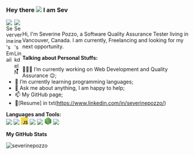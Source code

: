 ### Hey there <img src="https://media.giphy.com/media/hvRJCLFzcasrR4ia7z/giphy.gif" width="25px"> I am Sev

<a href="mailto:seve.pozzo@orange.fr">
  <img align="left" alt="Severine's Email" width="22px" src="https://www.flaticon.com/svg/static/icons/svg/73/73290.svg" />
</a>
<a href="https://www.linkedin.com/in/severinepozzo/">
  <img align="left" alt="Severine's LinkdeIN" width="22px" src="https://cdn.jsdelivr.net/npm/simple-icons@v3/icons/linkedin.svg" />
</a>

<br />


Hi, I'm Severine Pozzo, a Software Quality Assurance Tester living in Vancouver, Canada. I am currently, Freelancing and looking for my next opportunity. 

  
**Talking about Personal Stuffs:**
- 🙍🏽‍💻 I’m currently working on Web Development and Quality Assurance :wink:;
- 🌱 I’m currently learning programming languages; 
- 💬 Ask me about anything, I am happy to help;
- 📫 My GitHub page;
- 📝[Resume] in txt(https://www.linkedin.com/in/severinepozzo/)


**Languages and Tools:**  
<code><img height="20" src="https://upload.wikimedia.org/wikipedia/commons/thumb/6/61/HTML5_logo_and_wordmark.svg/1200px-HTML5_logo_and_wordmark.svg.png"></code>
<code><img height="20" src="https://upload.wikimedia.org/wikipedia/commons/thumb/d/d5/CSS3_logo_and_wordmark.svg/1200px-CSS3_logo_and_wordmark.svg.png"></code>
<code><img height="20" src="https://raw.githubusercontent.com/github/explore/80688e429a7d4ef2fca1e82350fe8e3517d3494d/topics/javascript/javascript.png"></code>
<code><img height="20" src="https://upload.wikimedia.org/wikipedia/commons/thumb/9/9a/Visual_Studio_Code_1.35_icon.svg/1200px-Visual_Studio_Code_1.35_icon.svg.png"></code>
<code><img height="20" src="https://cdn.mos.cms.futurecdn.net/SDDw7CnuoUGax6x9mTo7dd.jpg"></code>
<code><img height="20" src="https://raw.githubusercontent.com/github/explore/80688e429a7d4ef2fca1e82350fe8e3517d3494d/topics/nodejs/nodejs.png"></code>
<code><img height="20" src="https://cloudblogs.microsoft.com/uploads/prod/sites/32/2020/05/SQL.png"></code>


**My GitHub Stats**
<p align="left"> <img src="https://github-readme-stats.vercel.app/api?username=severinepozzo&show_icons=true&theme=gotham" alt="severinepozzo" />

